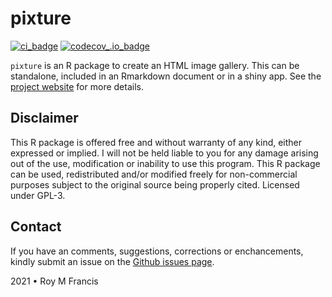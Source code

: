 # pixture

[![ci_badge](https://github.com/royfrancis/pixture/workflows/build/badge.svg)](https://github.com/royfrancis/pixture/actions?workflow=build) [![codecov_.io_badge](https://codecov.io/github/royfrancis/pixture/coverage.svg?branch=master)](https://codecov.io/github/royfrancis/pixture?branch=master)

`pixture` is an R package to create an HTML image gallery. This can be standalone, included in an Rmarkdown document or in a shiny app. See the [project website](http://royfrancis.github.io/pixture) for more details.

## Disclaimer

This R package is offered free and without warranty of any kind, either expressed or implied. I will not be held liable to you for any damage arising out of the use, modification or inability to use this program. This R package can be used, redistributed and/or modified freely for non-commercial purposes subject to the original source being properly cited. Licensed under GPL-3.  

## Contact

If you have an comments, suggestions, corrections or enchancements, kindly submit an issue on the [Github issues page](https://github.com/royfrancis/pixture/issues).  

2021 • Roy M Francis  
